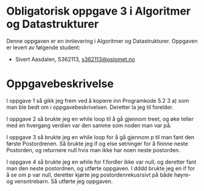 # Obligatorisk oppgave 3 i Algoritmer og Datastrukturer

Denne oppgaven er en innlevering i Algoritmer og Datastrukturer. 
Oppgaven er levert av følgende student:
* Sivert Aasdalen, S362113, s362113@oslomet.no


# Oppgavebeskrivelse

I oppgave 1 så gikk jeg frem ved å kopiere inn Programkode 5.2 3 a) som man ble bedt om i oppgavebeskrivelsen. Deretter 
la jeg til forelder.


I oppgave 2 så brukte jeg en while loop til å gå gjennom treet, og øke teller med en hvergang verdien var den samme som 
noden man var på.

I oppgave 3 så brukte jeg en while loop for å gå gjennom p til man fant den første Postordrenen. Så brukte jeg if og
else setninger for å finnne neste Postorden, og returnere null hvis man ikke har noen neste postorden.

I oppgave 4 så brukte jeg en while for f.fordler ikke var null, og deretter fant man den neste postordnen, og utførte
oppgaven. I dddd brukte jeg en if for å se om p var null, deretter kjørte jeg postordenrekusrsivt på både høyre- og 
vensntrebarn. Så utførte jeg oppgaven.
